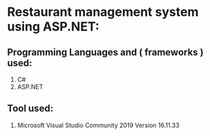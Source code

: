 # Restaurant management system using ASP.NET:

## Programming Languages and ( frameworks ) used: 
1. C#
2. ASP.NET

## Tool used:
1. Microsoft Visual Studio Community 2019 Version 16.11.33 
